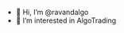 - 👋 Hi, I’m @ravandalgo
- 👀 I’m interested in AlgoTrading


<!---
ravandalgo/ravandalgo is a ✨ special ✨ repository because its `README.md` (this file) appears on your GitHub profile.
You can click the Preview link to take a look at your changes.
--->
